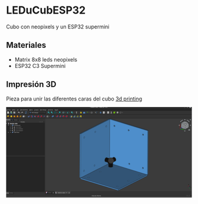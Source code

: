 # LEDuCubESP32
Cubo con neopixels y un ESP32 supermini

## Materiales
- Matrix 8x8 leds neopixels
- ESP32 C3 Supermini

## Impresión 3D
Pieza para unir las diferentes caras del cubo [3d printing](https://github.com/akirasan/LEDuCubESP32/blob/main/3d%20printing/interior%20cubo-click%20final.3mf)

![](3d%20printing/freecad_soporte_01.png)
